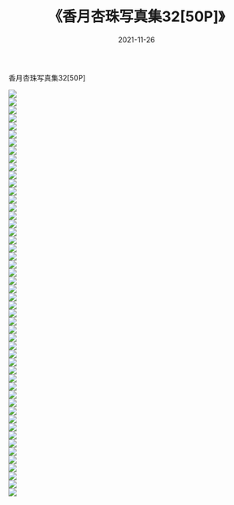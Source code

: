 ﻿---
layout: post
title:  《香月杏珠写真集32[50P]》
date:   2021-11-26
img: http://img.660000.xyz/Sharelink/性感/2021/香月杏珠写真集32[50P]/000.jpg
categories: [美女, 清纯, 唯美]
---

香月杏珠写真集32[50P]

  ![](http://img.660000.xyz/Sharelink/性感/2021/香月杏珠写真集32[50P]/001.jpg) <br> ![](http://img.660000.xyz/Sharelink/性感/2021/香月杏珠写真集32[50P]/002.jpg) <br> ![](http://img.660000.xyz/Sharelink/性感/2021/香月杏珠写真集32[50P]/003.jpg) <br> ![](http://img.660000.xyz/Sharelink/性感/2021/香月杏珠写真集32[50P]/004.jpg) <br> ![](http://img.660000.xyz/Sharelink/性感/2021/香月杏珠写真集32[50P]/005.jpg) <br> ![](http://img.660000.xyz/Sharelink/性感/2021/香月杏珠写真集32[50P]/006.jpg) <br> ![](http://img.660000.xyz/Sharelink/性感/2021/香月杏珠写真集32[50P]/007.jpg) <br> ![](http://img.660000.xyz/Sharelink/性感/2021/香月杏珠写真集32[50P]/008.jpg) <br> ![](http://img.660000.xyz/Sharelink/性感/2021/香月杏珠写真集32[50P]/009.jpg) <br> ![](http://img.660000.xyz/Sharelink/性感/2021/香月杏珠写真集32[50P]/010.jpg) <br> ![](http://img.660000.xyz/Sharelink/性感/2021/香月杏珠写真集32[50P]/011.jpg) <br> ![](http://img.660000.xyz/Sharelink/性感/2021/香月杏珠写真集32[50P]/012.jpg) <br> ![](http://img.660000.xyz/Sharelink/性感/2021/香月杏珠写真集32[50P]/013.jpg) <br> ![](http://img.660000.xyz/Sharelink/性感/2021/香月杏珠写真集32[50P]/014.jpg) <br> ![](http://img.660000.xyz/Sharelink/性感/2021/香月杏珠写真集32[50P]/015.jpg) <br> ![](http://img.660000.xyz/Sharelink/性感/2021/香月杏珠写真集32[50P]/016.jpg) <br> ![](http://img.660000.xyz/Sharelink/性感/2021/香月杏珠写真集32[50P]/017.jpg) <br> ![](http://img.660000.xyz/Sharelink/性感/2021/香月杏珠写真集32[50P]/018.jpg) <br> ![](http://img.660000.xyz/Sharelink/性感/2021/香月杏珠写真集32[50P]/019.jpg) <br> ![](http://img.660000.xyz/Sharelink/性感/2021/香月杏珠写真集32[50P]/020.jpg) <br> ![](http://img.660000.xyz/Sharelink/性感/2021/香月杏珠写真集32[50P]/021.jpg) <br> ![](http://img.660000.xyz/Sharelink/性感/2021/香月杏珠写真集32[50P]/022.jpg) <br> ![](http://img.660000.xyz/Sharelink/性感/2021/香月杏珠写真集32[50P]/023.jpg) <br> ![](http://img.660000.xyz/Sharelink/性感/2021/香月杏珠写真集32[50P]/024.jpg) <br> ![](http://img.660000.xyz/Sharelink/性感/2021/香月杏珠写真集32[50P]/025.jpg) <br> ![](http://img.660000.xyz/Sharelink/性感/2021/香月杏珠写真集32[50P]/026.jpg) <br> ![](http://img.660000.xyz/Sharelink/性感/2021/香月杏珠写真集32[50P]/027.jpg) <br> ![](http://img.660000.xyz/Sharelink/性感/2021/香月杏珠写真集32[50P]/028.jpg) <br> ![](http://img.660000.xyz/Sharelink/性感/2021/香月杏珠写真集32[50P]/029.jpg) <br> ![](http://img.660000.xyz/Sharelink/性感/2021/香月杏珠写真集32[50P]/030.jpg) <br> ![](http://img.660000.xyz/Sharelink/性感/2021/香月杏珠写真集32[50P]/031.jpg) <br> ![](http://img.660000.xyz/Sharelink/性感/2021/香月杏珠写真集32[50P]/032.jpg) <br> ![](http://img.660000.xyz/Sharelink/性感/2021/香月杏珠写真集32[50P]/033.jpg) <br> ![](http://img.660000.xyz/Sharelink/性感/2021/香月杏珠写真集32[50P]/034.jpg) <br> ![](http://img.660000.xyz/Sharelink/性感/2021/香月杏珠写真集32[50P]/035.jpg) <br> ![](http://img.660000.xyz/Sharelink/性感/2021/香月杏珠写真集32[50P]/036.jpg) <br> ![](http://img.660000.xyz/Sharelink/性感/2021/香月杏珠写真集32[50P]/037.jpg) <br> ![](http://img.660000.xyz/Sharelink/性感/2021/香月杏珠写真集32[50P]/038.jpg) <br> ![](http://img.660000.xyz/Sharelink/性感/2021/香月杏珠写真集32[50P]/039.jpg) <br> ![](http://img.660000.xyz/Sharelink/性感/2021/香月杏珠写真集32[50P]/040.jpg) <br> ![](http://img.660000.xyz/Sharelink/性感/2021/香月杏珠写真集32[50P]/041.jpg) <br> ![](http://img.660000.xyz/Sharelink/性感/2021/香月杏珠写真集32[50P]/042.jpg) <br> ![](http://img.660000.xyz/Sharelink/性感/2021/香月杏珠写真集32[50P]/043.jpg) <br> ![](http://img.660000.xyz/Sharelink/性感/2021/香月杏珠写真集32[50P]/044.jpg) <br> ![](http://img.660000.xyz/Sharelink/性感/2021/香月杏珠写真集32[50P]/045.jpg) <br> ![](http://img.660000.xyz/Sharelink/性感/2021/香月杏珠写真集32[50P]/046.jpg) <br> ![](http://img.660000.xyz/Sharelink/性感/2021/香月杏珠写真集32[50P]/047.jpg) <br> ![](http://img.660000.xyz/Sharelink/性感/2021/香月杏珠写真集32[50P]/048.jpg) <br> ![](http://img.660000.xyz/Sharelink/性感/2021/香月杏珠写真集32[50P]/049.jpg) <br> ![](http://img.660000.xyz/Sharelink/性感/2021/香月杏珠写真集32[50P]/050.jpg) <br>